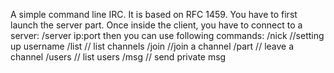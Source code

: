 A simple command line IRC.
It is based on RFC 1459.
You have to first launch the server part.
Once inside the client, you have to connect to a server: /server ip:port
then you can use following commands:
/nick <nickname> //setting up username
/list // list channels
/join <channel> //join a channel
/part // leave a channel
/users // list users
/msg <nickname> <msg> // send private msg
